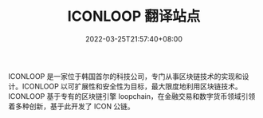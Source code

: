 ﻿---
weight: 
title: "ICONLOOP 翻译站点"
description: "ICONLOOP 是一家位于韩国首尔的科技公司，专门从事区块链技术的实现和设计"
date: 2022-03-25T21:57:40+08:00
lastmod: 2022-03-25T16:45:40+08:00
draft: false
authors: ["Metabd"]
featuredImage: "iconloop.jpg"
link: ""
tags: ["研究机构","ICONLOOP 翻译站点"]
categories: ["navigation"]
navigation: ["研究机构"]
lightgallery: true
toc: true
pinned: false
recommend: false
recommend1: false
---
ICONLOOP 是一家位于韩国首尔的科技公司，专门从事区块链技术的实现和设计。ICONLOOP 以可扩展性和安全性为目标，最大限度地利用区块链技术。ICONLOOP 基于专有的区块链引擎 loopchain，在金融交易和数字货币领域引领着多种创新，基于此开发了 ICON 公链。
